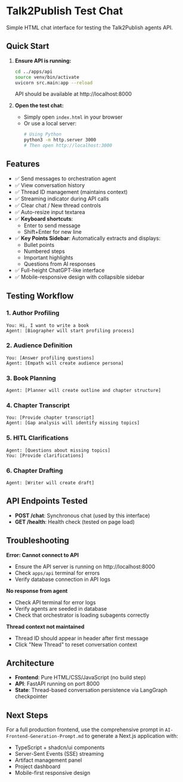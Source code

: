 # Talk2Publish Test Chat

Simple HTML chat interface for testing the Talk2Publish agents API.

## Quick Start

1. **Ensure API is running:**
   ```bash
   cd ../apps/api
   source venv/bin/activate
   uvicorn src.main:app --reload
   ```
   API should be available at http://localhost:8000

2. **Open the test chat:**
   - Simply open `index.html` in your browser
   - Or use a local server:
     ```bash
     # Using Python
     python3 -m http.server 3000
     # Then open http://localhost:3000
     ```

## Features

- ✅ Send messages to orchestration agent
- ✅ View conversation history
- ✅ Thread ID management (maintains context)
- ✅ Streaming indicator during API calls
- ✅ Clear chat / New thread controls
- ✅ Auto-resize input textarea
- ✅ **Keyboard shortcuts**:
  - Enter to send message
  - Shift+Enter for new line
- ✅ **Key Points Sidebar**: Automatically extracts and displays:
  - Bullet points
  - Numbered steps
  - Important highlights
  - Questions from AI responses
- ✅ Full-height ChatGPT-like interface
- ✅ Mobile-responsive design with collapsible sidebar

## Testing Workflow

### 1. Author Profiling
```
You: Hi, I want to write a book
Agent: [Biographer will start profiling process]
```

### 2. Audience Definition
```
You: [Answer profiling questions]
Agent: [Empath will create audience persona]
```

### 3. Book Planning
```
Agent: [Planner will create outline and chapter structure]
```

### 4. Chapter Transcript
```
You: [Provide chapter transcript]
Agent: [Gap analysis will identify missing topics]
```

### 5. HITL Clarifications
```
Agent: [Questions about missing topics]
You: [Provide clarifications]
```

### 6. Chapter Drafting
```
Agent: [Writer will create draft]
```

## API Endpoints Tested

- **POST /chat**: Synchronous chat (used by this interface)
- **GET /health**: Health check (tested on page load)

## Troubleshooting

**Error: Cannot connect to API**
- Ensure the API server is running on http://localhost:8000
- Check `apps/api` terminal for errors
- Verify database connection in API logs

**No response from agent**
- Check API terminal for error logs
- Verify agents are seeded in database
- Check that orchestrator is loading subagents correctly

**Thread context not maintained**
- Thread ID should appear in header after first message
- Click "New Thread" to reset conversation context

## Architecture

- **Frontend**: Pure HTML/CSS/JavaScript (no build step)
- **API**: FastAPI running on port 8000
- **State**: Thread-based conversation persistence via LangGraph checkpointer

## Next Steps

For a full production frontend, use the comprehensive prompt in `AI-Frontend-Generation-Prompt.md` to generate a Next.js application with:
- TypeScript + shadcn/ui components
- Server-Sent Events (SSE) streaming
- Artifact management panel
- Project dashboard
- Mobile-first responsive design
